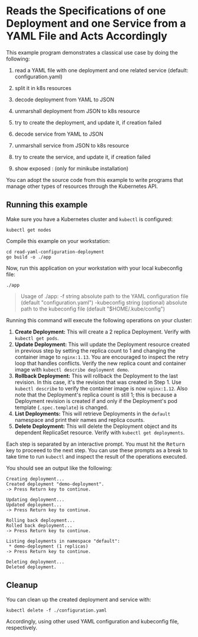 # Reads the Specifications of one Deployment and one Service from a YAML File and Acts Accordingly

This example program demonstrates a classical use case by doing the following:

1. read a YAML file with one deployment and one related service (default: configuration.yaml)

2. split it in k8s resources

3. decode deployment from YAML to JSON

4. unmarshall deployment from JSON to k8s resource

5. try to create the deployment, and update it, if creation failed

6. decode service from YAML to JSON

7. unmarshall service from JSON to k8s resource

8. try to create the service, and update it, if creation failed

9. show exposed <ip-address>:<port number> (only for minikube installation)

You can adopt the source code from this example to write programs that manage
other types of resources through the Kubernetes API.

## Running this example

Make sure you have a Kubernetes cluster and `kubectl` is configured:

    kubectl get nodes

Compile this example on your workstation:

```
cd read-yaml-configuration-deployment
go build -o ./app
```

Now, run this application on your workstation with your local kubeconfig file:

```
./app
```

> Usage of ./app:
>   -f string
>     	absolute path to the YAML configuration file (default "configuration.yaml")
>   -kubeconfig string
>     	(optional) absolute path to the kubeconfig file (default "$HOME/.kube/config")

Running this command will execute the following operations on your cluster:

1. **Create Deployment:** This will create a 2 replica Deployment. Verify with
   `kubectl get pods`.
2. **Update Deployment:** This will update the Deployment resource created in
   previous step by setting the replica count to 1 and changing the container
   image to `nginx:1.13`. You are encouraged to inspect the retry loop that
   handles conflicts. Verify the new replica count and container image with
   `kubectl describe deployment demo`.
3. **Rollback Deployment:** This will rollback the Deployment to the last
   revision. In this case, it's the revision that was created in Step 1.
   Use `kubectl describe` to verify the container image is now `nginx:1.12`.
   Also note that the Deployment's replica count is still 1; this is because a
   Deployment revision is created if and only if the Deployment's pod template
   (`.spec.template`) is changed.
4. **List Deployments:** This will retrieve Deployments in the `default`
   namespace and print their names and replica counts.
5. **Delete Deployment:** This will delete the Deployment object and its
   dependent ReplicaSet resource. Verify with `kubectl get deployments`.

Each step is separated by an interactive prompt. You must hit the
<kbd>Return</kbd> key to proceeed to the next step. You can use these prompts as
a break to take time to  run `kubectl` and inspect the result of the operations
executed.

You should see an output like the following:

```
Creating deployment...
Created deployment "demo-deployment".
-> Press Return key to continue.

Updating deployment...
Updated deployment...
-> Press Return key to continue.

Rolling back deployment...
Rolled back deployment...
-> Press Return key to continue.

Listing deployments in namespace "default":
 * demo-deployment (1 replicas)
-> Press Return key to continue.

Deleting deployment...
Deleted deployment.
```

## Cleanup

You can clean up the created deployment and service with:

    kubectl delete -f ./configuration.yaml

Accordingly, using other used YAML configuration and kubeconfig file, respectively.





